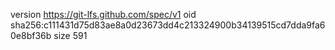 version https://git-lfs.github.com/spec/v1
oid sha256:c111431d75d83ae8a0d23673dd4c213324900b34139515cd7dda9fa60e8bf36b
size 591
